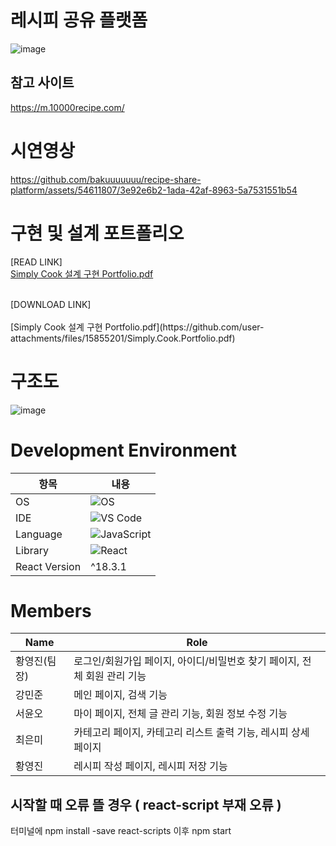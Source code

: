 # 레시피 공유 플랫폼
![image](https://github.com/bakuuuuuuu/recipe-share-platform/assets/54611807/ed997623-ec8c-481b-b31e-dda393acdd6b)

## 참고 사이트
https://m.10000recipe.com/

# 시연영상
https://github.com/bakuuuuuuu/recipe-share-platform/assets/54611807/3e92e6b2-1ada-42af-8963-5a7531551b54

# 구현 및 설계 포트폴리오

[READ LINK]
<br/>
[Simply Cook 설계 구현 Portfolio.pdf](https://github.com/kang-minjune/Recipe-Share-Project/blob/main/Simply%20Cook%20%E1%84%89%E1%85%A5%E1%86%AF%E1%84%80%E1%85%A8%20%E1%84%80%E1%85%AE%E1%84%92%E1%85%A7%E1%86%AB%20Portfolio.pdf)

<br/>
[DOWNLOAD LINK]
<br/><br/>
[Simply Cook 설계 구현 Portfolio.pdf](https://github.com/user-attachments/files/15855201/Simply.Cook.Portfolio.pdf)

# 구조도
![image](https://github.com/bakuuuuuuu/recipe-share-platform/assets/54611807/96cf55e1-5c55-43e5-8098-6f47bdae62b3)


# **Development Environment**

| 항목 | 내용 |
| --- | --- |
| OS | ![OS](https://img.shields.io/badge/OS-macOS-informational?style=flat-square&logo=apple&logoColor=white) |
| IDE | ![VS Code](https://img.shields.io/badge/-VS%20Code-007ACC?style=flat-square&logo=visual-studio-code) |
| Language | ![JavaScript](https://img.shields.io/badge/-JavaScript-black?style=flat-square&logo=javascript) |
| Library | ![React](https://img.shields.io/badge/-React-black?style=flat-square&logo=react) |
| React Version | ^18.3.1 |


# Members

| Name | Role |
| --- | --- |
| 황영진(팀장) | 로그인/회원가입 페이지, 아이디/비밀번호 찾기 페이지, 전체 회원 관리 기능 |
| 강민준 | 메인 페이지, 검색 기능 |
| 서윤오 | 마이 페이지, 전체 글 관리 기능, 회원 정보 수정 기능 |
| 최은미 | 카테고리 페이지, 카테고리 리스트 출력 기능, 레시피 상세 페이지  |
| 황영진 | 레시피 작성 페이지, 레시피 저장 기능 |



## 시작할 때 오류 뜰 경우 ( react-script 부재 오류 )

터미널에 npm install -save react-scripts
이후 npm start
